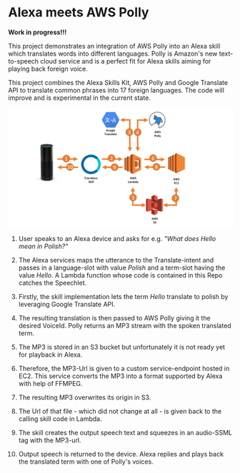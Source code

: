 # Alexa meets AWS Polly
__Work in progress!!!__

This project demonstrates an integration of AWS Polly into an Alexa skill which translates words into different languages.
Polly is Amazon's new text-to-speech cloud service and is a perfect fit for Alexa skills aiming for playing back foreign voice.

This project combines the Alexa Skills Kit, AWS Polly and Google Translate API to translate common phrases into
17 foreign languages. The code will improve and is experimental in the current state.

![](docs/solution-architecture.png)

1. User speaks to an Alexa device and asks for e.g. _"What does Hello mean in Polish?"_

2. The Alexa services maps the utterance to the Translate-intent and passes in a language-slot with
value _Polish_ and a term-slot having the value _Hello_. A Lambda function whose code is contained in this
Repo catches the Speechlet.

3. Firstly, the skill implementation lets the term _Hello_ translate to polish by leveraging
Google Translate API.

4. The resulting translation is then passed to AWS Polly giving it the desired VoiceId. Polly returns
an MP3 stream with the spoken translated term.

5. The MP3 is stored in an S3 bucket but unfortunately it is not ready yet for playback in Alexa.

6. Therefore, the MP3-Url is given to a custom service-endpoint hosted in EC2. This service
converts the MP3 into a format supported by Alexa with help of FFMPEG.

7. The resulting MP3 overwrites its origin in S3.

8. The Url of that file - which did not change at all - is given back to the calling skill code in Lambda.

9. The skill creates the output speech text and squeezes in an audio-SSML tag with the MP3-url.

10. Output speech is returned to the device. Alexa replies and plays back the translated term with one of
Polly's voices.

